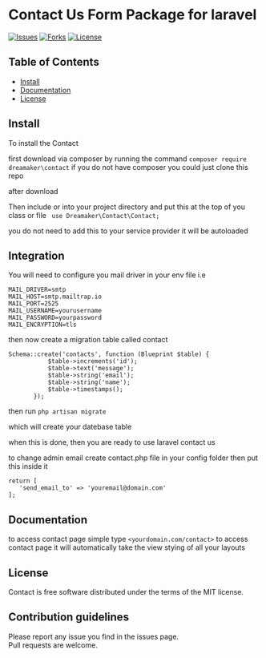 # Contact Us Form Package for laravel

[![Issues](https://img.shields.io/github/issues/Samwel24/contact.svg)](https://github.com/Samwel24/contact/issues)
[![Forks](https://img.shields.io/github/forks/Samwel24/contact.svg)](https://github.com/Samwel24/contact/network)
[![License](https://img.shields.io/github/license/Samwel24/contact.svg)](https://github.com/Samwel24/contact)

## Table of Contents

- [Install](#install)
- [Documentation](#documentation)
- [License](#license)

## Install

To install the Contact

first download via composer by running the command `composer require dreamaker\contact`
if you do not have composer you could just clone this repo

after download 

Then include or into your project directory and put this at the top of you class or file 
``` use Dreamaker\Contact\Contact;```

you do not need to add this to your service provider it will be autoloaded

## Integration

You will need to configure you mail driver in your env file i.e

```
MAIL_DRIVER=smtp
MAIL_HOST=smtp.mailtrap.io
MAIL_PORT=2525
MAIL_USERNAME=yourusername
MAIL_PASSWORD=yourpassword
MAIL_ENCRYPTION=tls
```

then now create a migration table called contact
 ```
 Schema::create('contacts', function (Blueprint $table) {
            $table->increments('id');
            $table->text('message');
            $table->string('email');
            $table->string('name');
            $table->timestamps();
        });
  ```
  
  then run `php artisan migrate`
 
 which will create your datebase table
 
 when this is done, then you are ready to use laravel contact us
 
 to change admin email create contact.php file in your config folder
 then put this inside it
 
 ```
 return [
    'send_email_to' => 'youremail@domain.com'
];
```


## Documentation

to access contact page simple type `<yourdomain.com/contact>` to access contact page
it will automatically take the view stying of all your layouts

## License

Contact is free software distributed under the terms of the MIT license.

## Contribution guidelines

Please report any issue you find in the issues page.  
Pull requests are welcome.

